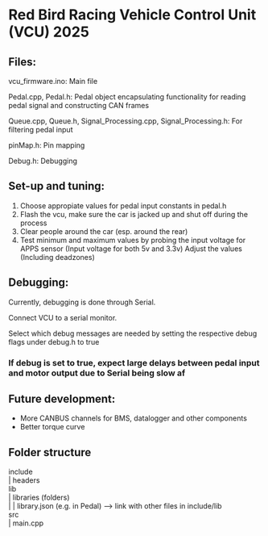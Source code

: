 # Red Bird Racing Vehicle Control Unit (VCU) 2025

## Files:
vcu_firmware.ino: Main file

Pedal.cpp, Pedal.h: Pedal object encapsulating functionality for reading pedal signal and constructing CAN frames

Queue.cpp, Queue.h, Signal_Processing.cpp, Signal_Processing.h: For filtering pedal input

pinMap.h: Pin mapping

Debug.h: Debugging

## Set-up and tuning:
1. Choose appropiate values for pedal input constants in pedal.h
2. Flash the vcu, make sure the car is jacked up and shut off during the process
3. Clear people around the car (esp. around the rear)
4. Test minimum and maximum values by probing the input voltage for APPS sensor (Input voltage for both 5v and 3.3v) Adjust the values (Including deadzones)

## Debugging:
Currently, debugging is done through Serial.

Connect VCU to a serial monitor.

Select which debug messages are needed by setting the respective debug flags under debug.h to true 

### If debug is set to true, expect large delays between pedal input and motor output due to Serial being slow af

## Future development:
- More CANBUS channels for BMS, datalogger and other components
- Better torque curve

## Folder structure
include  
| headers  
lib  
| libraries (folders)  
| | library.json (e.g. in Pedal)  --> link with other files in include/lib  
src  
| main.cpp  